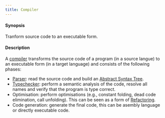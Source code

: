 ```yaml
---
title: Compiler
---
```


#### Synopsis

Tranform source code to an executable form.

#### Description

A [compiler](http://en.wikipedia.org/wiki/Compiler) transforms the source code of a program (in a source langue) to an executable form
(in a target language)
and consists of the following phases:

*  [Parser](../../Rascalopedia/Parser/): read the source code and build an [Abstract Syntax Tree](../../Rascalopedia/AbstractSyntaxTree/).
*  [Typechecker](../../Rascalopedia/Typechecker/): perform a semantic analysis of the code, resolve all names
  and verify that the program is type correct.
*  Optimisation: perform optimisations (e.g., constant folding, dead code elimination, call unfolding).
  This can be seen as a form of [Refactoring](../../Rascalopedia/Refactoring/).
*  Code generation: generate the final code, this can be asembly language or directly executable code.



